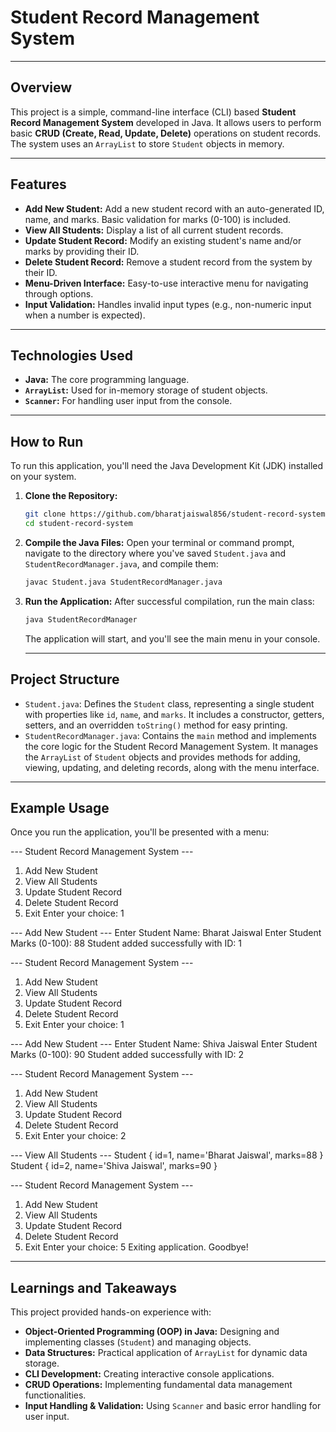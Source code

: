 # Student Record Management System

---

## Overview

This project is a simple, command-line interface (CLI) based **Student Record Management System** developed in Java. It allows users to perform basic **CRUD (Create, Read, Update, Delete)** operations on student records. The system uses an `ArrayList` to store `Student` objects in memory.

---

## Features

* **Add New Student:** Add a new student record with an auto-generated ID, name, and marks. Basic validation for marks (0-100) is included.
* **View All Students:** Display a list of all current student records.
* **Update Student Record:** Modify an existing student's name and/or marks by providing their ID.
* **Delete Student Record:** Remove a student record from the system by their ID.
* **Menu-Driven Interface:** Easy-to-use interactive menu for navigating through options.
* **Input Validation:** Handles invalid input types (e.g., non-numeric input when a number is expected).

---

## Technologies Used

* **Java:** The core programming language.
* **`ArrayList`:** Used for in-memory storage of student objects.
* **`Scanner`:** For handling user input from the console.

---

## How to Run

To run this application, you'll need the Java Development Kit (JDK) installed on your system.

1.  **Clone the Repository:**
    ```bash
    git clone https://github.com/bharatjaiswal856/student-record-system.git
    cd student-record-system
    ```

2.  **Compile the Java Files:**
    Open your terminal or command prompt, navigate to the directory where you've saved `Student.java` and `StudentRecordManager.java`, and compile them:
    ```bash
    javac Student.java StudentRecordManager.java
    ```

3.  **Run the Application:**
    After successful compilation, run the main class:
    ```bash
    java StudentRecordManager
    ```

    The application will start, and you'll see the main menu in your console.

    ---

## Project Structure

* `Student.java`: Defines the `Student` class, representing a single student with properties like `id`, `name`, and `marks`. It includes a constructor, getters, setters, and an overridden `toString()` method for easy printing.
* `StudentRecordManager.java`: Contains the `main` method and implements the core logic for the Student Record Management System. It manages the `ArrayList` of `Student` objects and provides methods for adding, viewing, updating, and deleting records, along with the menu interface.

---

## Example Usage

Once you run the application, you'll be presented with a menu:

--- Student Record Management System ---
1. Add New Student
2. View All Students
3. Update Student Record
4. Delete Student Record
5. Exit
Enter your choice: 1

--- Add New Student ---
Enter Student Name: Bharat Jaiswal
Enter Student Marks (0-100): 88
Student added successfully with ID: 1

--- Student Record Management System ---
1. Add New Student
2. View All Students
3. Update Student Record
4. Delete Student Record
5. Exit
Enter your choice: 1

--- Add New Student ---
Enter Student Name: Shiva Jaiswal
Enter Student Marks (0-100): 90
Student added successfully with ID: 2

--- Student Record Management System ---
1. Add New Student
2. View All Students
3. Update Student Record
4. Delete Student Record
5. Exit
Enter your choice: 2

--- View All Students ---
Student { id=1, name='Bharat Jaiswal', marks=88 }
Student { id=2, name='Shiva Jaiswal', marks=90 }

--- Student Record Management System ---
1. Add New Student
2. View All Students
3. Update Student Record
4. Delete Student Record
5. Exit
Enter your choice: 5
Exiting application. Goodbye!

---

## Learnings and Takeaways

This project provided hands-on experience with:

* **Object-Oriented Programming (OOP) in Java:** Designing and implementing classes (`Student`) and managing objects.
* **Data Structures:** Practical application of `ArrayList` for dynamic data storage.
* **CLI Development:** Creating interactive console applications.
* **CRUD Operations:** Implementing fundamental data management functionalities.
* **Input Handling & Validation:** Using `Scanner` and basic error handling for user input.